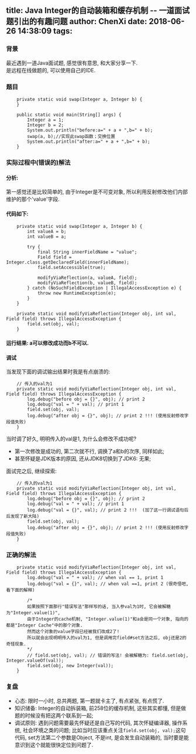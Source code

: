 title: Java Integer的自动装箱和缓存机制 -- 一道面试题引出的有趣问题
author: ChenXi
date: 2018-06-26 14:38:09
tags:
---
### 背景
最近遇到一道Java面试题, 感觉很有意思, 和大家分享一下.   
是远程在线做题的, 可以使用自己的IDE. 

### 题目
```
    private static void swap(Integer a, Integer b) {
    }

    public static void main(String[] args) {
        Integer a = 1;
        Integer b = 2;
        System.out.println("before:a=" + a + ",b=" + b);
        swap(a, b);//实现此swap函数；交换位置
        System.out.println("after:a=" + a + ",b=" + b);
    }
```

### 实际过程中(错误的)解法 
#### 分析: 
第一感觉还是比较简单的, 由于Integer是不可变对象, 所以利用反射修改他们内部维护的那个'value'字段. 

#### 代码如下:
```
    private static void swap(Integer a, Integer b) {
        int valueA = b;
        int valueB = a;

        try {
            final String innerFieldName = "value";
            Field field = Integer.class.getDeclaredField(innerFieldName);
            field.setAccessible(true);

            modifyViaReflection(a, valueA, field);
            modifyViaReflection(b, valueB, field);
        } catch (NoSuchFieldException | IllegalAccessException e) {
            throw new RuntimeException(e);
        }
    }

    private static void modifyViaReflection(Integer obj, int val, Field field) throws IllegalAccessException {
        field.set(obj, val);
    }
```

#### 运行结果: a可以修改成功而b不可以. 

#### 调试
当发现下面的调试输出结果时我是有点崩溃的:
```
    // 传入的val为1
    private static void modifyViaReflection(Integer obj, int val, Field field) throws IllegalAccessException {
        log.debug("before obj = {}", obj); // print 2
        log.debug("val = " + val); // print 1
        field.set(obj, val);
        log.debug("after obj = {}", obj); // print 2 !!! (使用反射修改字段值失败)
    }
```
当时调了好久, 明明传入的val是1, 为什么会修改不成功呢?
+ 第一次修改是成功的, 第二次就不行, 调换了a和b的次序, 同样如此;
+ 甚至怀疑是JDK版本的原因, 还从JDK8切换到了JDK6: 无果;

面试完之后, 继续探索: 
```
    // 传入的val为1
    private static void modifyViaReflection(Integer obj, int val, Field field) throws IllegalAccessException {
        log.debug("before obj = {}", obj); // print 2
        log.debug("val = " + val); // print 1
        log.debug("val = {}", val); // print 2 !!!  (加了这一行调试语句后后发现了新大陆)
        field.set(obj, val);
        log.debug("after obj = {}", obj); // print 2 !!! (使用反射修改字段值失败)
    }
```

### 正确的解法
```
    private static void modifyViaReflection(Integer obj, int val, Field field) throws IllegalAccessException {
        log.debug("val = " + val); // when val == 1, print 1
        log.debug("val = {}", val); // when val ==1, print 2 (很奇怪吧, 看下面的解释)

        /*
        如果按照下面那行"错误写法"那样写的话, 当入参val为1时, 它会被解糖为"Integer.value(1)",
        由于Integer的cache机制, "Integer.value(1)"和a会是同一个对象, 指向的都是"Integer Cache"中的那个对象.
        然而这个对象的value字段已经被我们改成2了!
        所以就会出现明明传入的val为1, 但是调用完field#set方法之后, obj还是2的奇怪现象.
        */
        // field.set(obj, val); // 错误的写法! 会被解糖为: field.set(obj, Integer.valueOf(val));
        field.set(obj, new Integer(val));
    }
```


### 复盘
- 心态: 限时一小时, 总共两题, 第一题就卡主了, 有点紧张, 有点慌了. 
- 知识储备: Integer的自动拆装箱, 前258位的缓存机制, 这些其实都懂, 但是做题的时候没有把这两个联系到一起; 
- 调试原则: 遇到问题需要最先怀疑还是自己写的代码, 其次怀疑编译器, 操作系统, 社会环境之类的问题; 
    比如当时应该重点关注`field.set(obj, val);`这句代码, set方法第二个参数是Object, 不是int, 是会发生自动装箱的, 
    当时要是能意识到这个就能很快定位到问题了. 

